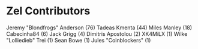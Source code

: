 Zel Contributors
==================

Jeremy "Blondfrogs" Anderson (76)
Tadeas Kmenta (44)
Miles Manley (18)
Cabecinha84 (6)
Jack Grigg (4)
Dimitris Apostolou (2)
XK4MiLX (1)
Wilke "Lolliedieb" Trei (1)
Sean Bowe (1)
Jules "Coinblockers" (1)
